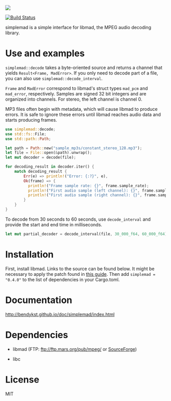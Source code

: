 [![](https://img.shields.io/crates/v/simplemad.svg)](https://crates.io/crates/simplemad)

[![Build Status](https://travis-ci.org/bendykst/simple-mad.rs.svg?branch=master)](https://travis-ci.org/bendykst/simple-mad.rs)

simplemad is a simple interface for libmad, the MPEG audio decoding library.

# Use and examples

`simplemad::decode` takes a byte-oriented source and returns a channel that
yields `Result<Frame, MadError>`. If you only need to decode part of a file,
you can also use `simplemad::decode_interval`.

`Frame` and `MadError` correspond to libmad's struct types `mad_pcm` and
`mad_error`, respectively. Samples are signed 32 bit integers and are organized
into channels. For stereo, the left channel is channel 0.

MP3 files often begin with metadata, which will cause libmad to produce errors.
It is safe to ignore these errors until libmad reaches audio data and starts
producing frames.

```Rust
use simplemad::decode;
use std::fs::File;
use std::path::Path;

let path = Path::new("sample_mp3s/constant_stereo_128.mp3");
let file = File::open(&path).unwrap();
let mut decoder = decode(file);

for decoding_result in decoder.iter() {
    match decoding_result {
        Err(e) => println!("Error: {:?}", e),
        Ok(frame) => {
          println!("Frame sample rate: {}", frame.sample_rate);
          println!("First audio sample (left channel): {}", frame.samples[0][0]);
          println!("First audio sample (right channel): {}", frame.samples[1][0]);
        }
    }
}
```

To decode from 30 seconds to 60 seconds, use `decode_interval` and provide the start and end time in milliseconds.

```Rust
let mut partial_decoder = decode_interval(file, 30_000_f64, 60_000_f64);
```

# Installation

First, install libmad. Links to the source can be found below. It might be
necessary to apply the patch found in [this guide](http://www.linuxfromscratch.org/blfs/view/svn/multimedia/libmad.html).  Then add `simplemad =
"0.4.0"` to the list of dependencies in your Cargo.toml.

# Documentation

http://bendykst.github.io/doc/simplemad/index.html

# Dependencies

 * libmad (FTP: ftp://ftp.mars.org/pub/mpeg/ or [SourceForge](http://sourceforge.net/project/showfiles.php?group_id=12349))

 * libc

# License

MIT
